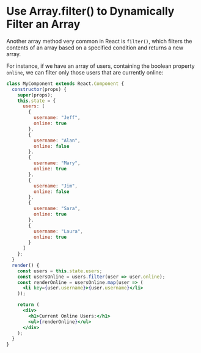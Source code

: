 # Use Array.filter() to Dynamically Filter an Array

Another array method very common in React is `filter()`, which filters the contents of an array based on a specified condition and returns a new array.

For instance, if we have an array of users, containing the boolean property `online`, we can filter only those users that are currently online:

```jsx
class MyComponent extends React.Component {
  constructor(props) {
    super(props);
    this.state = {
      users: [
        {
          username: "Jeff",
          online: true
        },
        {
          username: "Alan",
          online: false
        },
        {
          username: "Mary",
          online: true
        },
        {
          username: "Jim",
          online: false
        },
        {
          username: "Sara",
          online: true
        },
        {
          username: "Laura",
          online: true
        }
      ]
    };
  }
  render() {
    const users = this.state.users;
    const usersOnline = users.filter(user => user.online);
    const renderOnline = usersOnline.map(user => (
      <li key={user.username}>{user.username}</li>
    ));

    return (
      <div>
        <h1>Current Online Users:</h1>
        <ul>{renderOnline}</ul>
      </div>
    );
  }
}
```
